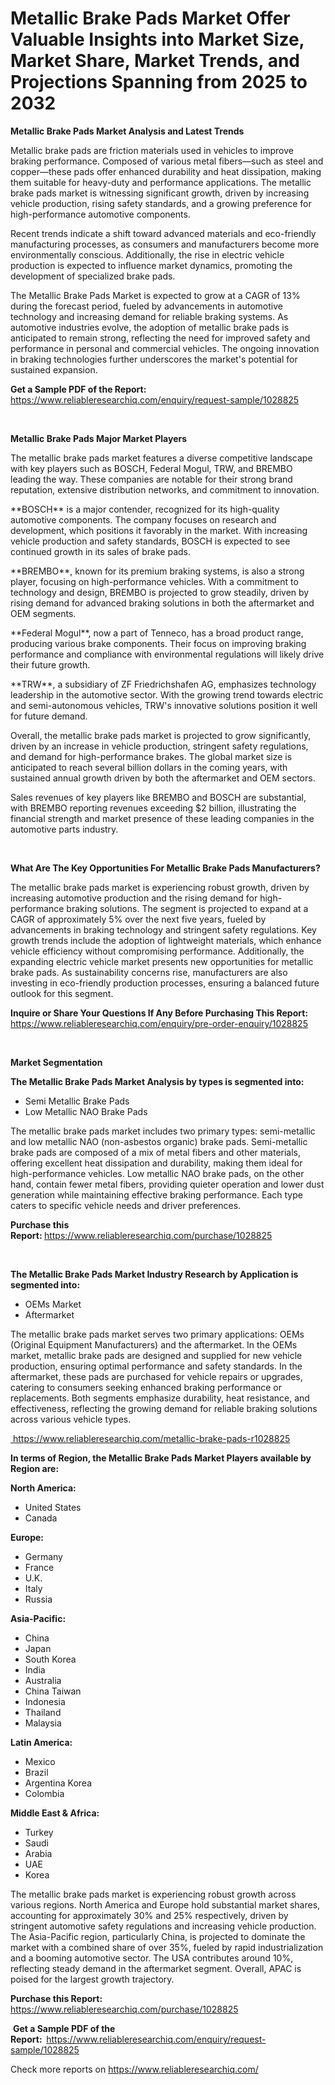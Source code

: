 <p><h1>Metallic Brake Pads Market Offer Valuable Insights into Market Size, Market Share, Market Trends, and Projections Spanning from 2025 to 2032</h1></p><p><strong>Metallic Brake Pads Market Analysis and Latest Trends</strong></p>
<p><p>Metallic brake pads are friction materials used in vehicles to improve braking performance. Composed of various metal fibers—such as steel and copper—these pads offer enhanced durability and heat dissipation, making them suitable for heavy-duty and performance applications. The metallic brake pads market is witnessing significant growth, driven by increasing vehicle production, rising safety standards, and a growing preference for high-performance automotive components. </p><p>Recent trends indicate a shift toward advanced materials and eco-friendly manufacturing processes, as consumers and manufacturers become more environmentally conscious. Additionally, the rise in electric vehicle production is expected to influence market dynamics, promoting the development of specialized brake pads. </p><p>The Metallic Brake Pads Market is expected to grow at a CAGR of 13% during the forecast period, fueled by advancements in automotive technology and increasing demand for reliable braking systems. As automotive industries evolve, the adoption of metallic brake pads is anticipated to remain strong, reflecting the need for improved safety and performance in personal and commercial vehicles. The ongoing innovation in braking technologies further underscores the market's potential for sustained expansion.</p></p>
<p><strong>Get a Sample PDF of the Report:&nbsp;</strong> <a href="https://www.reliableresearchiq.com/enquiry/request-sample/1028825?utm_campaign=2655&utm_medium=2&utm_source=Github&utm_content=ia&utm_term=21032025&utm_id=metallic-brake-pads">https://www.reliableresearchiq.com/enquiry/request-sample/1028825</a></p>
<p>&nbsp;</p>
<p><strong>Metallic Brake Pads Major Market Players</strong></p>
<p><p>The metallic brake pads market features a diverse competitive landscape with key players such as BOSCH, Federal Mogul, TRW, and BREMBO leading the way. These companies are notable for their strong brand reputation, extensive distribution networks, and commitment to innovation.</p><p>**BOSCH** is a major contender, recognized for its high-quality automotive components. The company focuses on research and development, which positions it favorably in the market. With increasing vehicle production and safety standards, BOSCH is expected to see continued growth in its sales of brake pads.</p><p>**BREMBO**, known for its premium braking systems, is also a strong player, focusing on high-performance vehicles. With a commitment to technology and design, BREMBO is projected to grow steadily, driven by rising demand for advanced braking solutions in both the aftermarket and OEM segments.</p><p>**Federal Mogul**, now a part of Tenneco, has a broad product range, producing various brake components. Their focus on improving braking performance and compliance with environmental regulations will likely drive their future growth.</p><p>**TRW**, a subsidiary of ZF Friedrichshafen AG, emphasizes technology leadership in the automotive sector. With the growing trend towards electric and semi-autonomous vehicles, TRW's innovative solutions position it well for future demand.</p><p>Overall, the metallic brake pads market is projected to grow significantly, driven by an increase in vehicle production, stringent safety regulations, and demand for high-performance brakes. The global market size is anticipated to reach several billion dollars in the coming years, with sustained annual growth driven by both the aftermarket and OEM sectors.</p><p>Sales revenues of key players like BREMBO and BOSCH are substantial, with BREMBO reporting revenues exceeding $2 billion, illustrating the financial strength and market presence of these leading companies in the automotive parts industry.</p></p>
<p>&nbsp;</p>
<p><strong>What Are The Key Opportunities For Metallic Brake Pads Manufacturers?</strong></p>
<p><p>The metallic brake pads market is experiencing robust growth, driven by increasing automotive production and the rising demand for high-performance braking solutions. The segment is projected to expand at a CAGR of approximately 5% over the next five years, fueled by advancements in braking technology and stringent safety regulations. Key growth trends include the adoption of lightweight materials, which enhance vehicle efficiency without compromising performance. Additionally, the expanding electric vehicle market presents new opportunities for metallic brake pads. As sustainability concerns rise, manufacturers are also investing in eco-friendly production processes, ensuring a balanced future outlook for this segment.</p></p>
<p><strong>Inquire or Share Your Questions If Any Before Purchasing This Report:</strong> <a href="https://www.reliableresearchiq.com/enquiry/pre-order-enquiry/1028825?utm_campaign=2655&utm_medium=2&utm_source=Github&utm_content=ia&utm_term=21032025&utm_id=metallic-brake-pads">https://www.reliableresearchiq.com/enquiry/pre-order-enquiry/1028825</a></p>
<p>&nbsp;</p>
<p><strong>Market Segmentation</strong></p>
<p><strong>The Metallic Brake Pads Market Analysis by types is segmented into:</strong></p>
<p><ul><li>Semi Metallic Brake Pads</li><li>Low Metallic NAO Brake Pads</li></ul></p>
<p><p>The metallic brake pads market includes two primary types: semi-metallic and low metallic NAO (non-asbestos organic) brake pads. Semi-metallic brake pads are composed of a mix of metal fibers and other materials, offering excellent heat dissipation and durability, making them ideal for high-performance vehicles. Low metallic NAO brake pads, on the other hand, contain fewer metal fibers, providing quieter operation and lower dust generation while maintaining effective braking performance. Each type caters to specific vehicle needs and driver preferences.</p></p>
<p><strong>Purchase this Report:&nbsp;</strong><a href="https://www.reliableresearchiq.com/purchase/1028825?utm_campaign=2655&utm_medium=2&utm_source=Github&utm_content=ia&utm_term=21032025&utm_id=metallic-brake-pads">https://www.reliableresearchiq.com/purchase/1028825</a></p>
<p>&nbsp;</p>
<p><strong>The Metallic Brake Pads Market Industry Research by Application is segmented into:</strong></p>
<p><ul><li>OEMs Market</li><li>Aftermarket</li></ul></p>
<p><p>The metallic brake pads market serves two primary applications: OEMs (Original Equipment Manufacturers) and the aftermarket. In the OEMs market, metallic brake pads are designed and supplied for new vehicle production, ensuring optimal performance and safety standards. In the aftermarket, these pads are purchased for vehicle repairs or upgrades, catering to consumers seeking enhanced braking performance or replacements. Both segments emphasize durability, heat resistance, and effectiveness, reflecting the growing demand for reliable braking solutions across various vehicle types.</p></p>
<p><a href="https://www.reliableresearchiq.com/metallic-brake-pads-r1028825?utm_campaign=2655&utm_medium=2&utm_source=Github&utm_content=ia&utm_term=21032025&utm_id=metallic-brake-pads">&nbsp;https://www.reliableresearchiq.com/metallic-brake-pads-r1028825</a></p>
<p><strong>In terms of Region, the Metallic Brake Pads Market Players available by Region are:</strong></p>
<p>
    <p> <strong> North America: </strong>
        <ul>
            <li>United States</li>
            <li>Canada</li>
        </ul>
        </p> 
    <p> <strong> Europe: </strong>
        <ul>
            <li>Germany</li>
            <li>France</li>
            <li>U.K.</li>
            <li>Italy</li>
            <li>Russia</li>
        </ul>
        </p> 
    <p> <strong> Asia-Pacific: </strong>
        <ul>
            <li>China</li>
            <li>Japan</li>
            <li>South Korea</li>
            <li>India</li>
            <li>Australia</li>
            <li>China Taiwan</li>
            <li>Indonesia</li>
            <li>Thailand</li>
            <li>Malaysia</li>
        </ul>
        </p> 
    <p> <strong> Latin America: </strong>
        <ul>
            <li>Mexico</li>
            <li>Brazil</li>
            <li>Argentina Korea</li>
            <li>Colombia</li>
        </ul>
        </p> 
    <p> <strong> Middle East & Africa: </strong>
        <ul>
            <li>Turkey</li>
            <li>Saudi</li>
            <li>Arabia</li>
            <li>UAE</li>
            <li>Korea</li>
        </ul>
    </p>
    </p>
<p><p>The metallic brake pads market is experiencing robust growth across various regions. North America and Europe hold substantial market shares, accounting for approximately 30% and 25% respectively, driven by stringent automotive safety regulations and increasing vehicle production. The Asia-Pacific region, particularly China, is projected to dominate the market with a combined share of over 35%, fueled by rapid industrialization and a booming automotive sector. The USA contributes around 10%, reflecting steady demand in the aftermarket segment. Overall, APAC is poised for the largest growth trajectory.</p></p>
<p><strong>Purchase this Report: </strong><a href="https://www.reliableresearchiq.com/purchase/1028825?utm_campaign=2655&utm_medium=2&utm_source=Github&utm_content=ia&utm_term=21032025&utm_id=metallic-brake-pads">https://www.reliableresearchiq.com/purchase/1028825</a></p>
<p>&nbsp;<strong>Get a Sample PDF of the Report:&nbsp;&nbsp;</strong><a href="https://www.reliableresearchiq.com/enquiry/request-sample/1028825?utm_campaign=2655&utm_medium=2&utm_source=Github&utm_content=ia&utm_term=21032025&utm_id=metallic-brake-pads">https://www.reliableresearchiq.com/enquiry/request-sample/1028825</a></p>
<p><strong></strong></p>
<p>Check more reports on <a href="https://www.reliableresearchiq.com/?utm_campaign=2655&utm_medium=2&utm_source=Github&utm_content=ia&utm_term=21032025&utm_id=metallic-brake-pads">https://www.reliableresearchiq.com/</a></p>